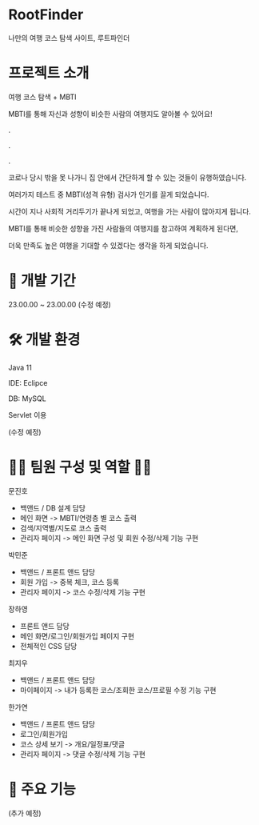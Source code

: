 # RootFinder 
나만의 여행 코스 탐색 사이트, 루트파인더

# 프로젝트 소개 
여행 코스 탐색 + MBTI


MBTI를 통해 자신과 성향이 비슷한 사람의 여행지도 알아볼 수 있어요!


.


.


.


코로나 당시 밖을 못 나가니 집 안에서 간단하게 할 수 있는 것들이 유행하였습니다.


여러가지 테스트 중 MBTI(성격 유형) 검사가 인기를 끌게 되었습니다.


시간이 지나 사회적 거리두기가 끝나게 되었고, 여행을 가는 사람이 많아지게 됩니다.


MBTI를 통해 비슷한 성향을 가진 사람들의 여행지를 참고하여 계획하게 된다면, 


더욱 만족도 높은 여행을 기대할 수 있겠다는 생각을 하게 되었습니다.

# 📆 개발 기간
23.00.00 ~ 23.00.00 (수정 예정)

# 🛠️ 개발 환경 
Java 11


IDE: Eclipce


DB: MySQL


Servlet 이용


(수정 예정)

# 👩‍💻 팀원 구성 및 역할 👨‍💻
문진호
- 백앤드 / DB 설계 담당
- 메인 화면 -> MBTI/연령층 별 코스 출력
- 검색/지역별/지도로 코스 출력
- 관리자 페이지 -> 메인 화면 구성 및 회원 수정/삭제 기능 구현

박민준
- 백앤드 / 프론트 앤드 담당
- 회원 가입 -> 중복 체크, 코스 등록
- 관리자 페이지 -> 코스 수정/삭제 기능 구현

장하영
- 프론트 앤드 담당
- 메인 화면/로그인/회원가입 페이지 구현
- 전체적인 CSS 담당

최지우
- 백앤드 / 프론트 앤드 담당
- 마이페이지 -> 내가 등록한 코스/조회한 코스/프로필 수정 기능 구현

한가연
- 백앤드 / 프론트 앤드 담당
- 로그인/회원가입
- 코스 상세 보기 -> 개요/일정표/댓글
- 관리자 페이지 -> 댓글 수정/삭제 기능 구현

# 📌 주요 기능
(추가 예정)
